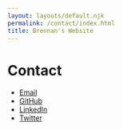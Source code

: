 ```yaml
---
layout: layouts/default.njk
permalink: /contact/index.html
title: Brennan's Website
---
```


# Contact

- <a href="mailto:brennan@brennanarvo.com">Email</a>
- [GitHub](https://github.com/Brennvo)
- [LinkedIn](https://www.linkedin.com/in/brennan-arvo/)
- [Twitter](https://twitter.com/arvoweb)
